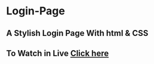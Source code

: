 # Login-Page
## A Stylish Login Page With html &amp; CSS
## To Watch in Live [Click here](https://suggusandeep29.github.io/HTML-CSS-Login-Page/)
